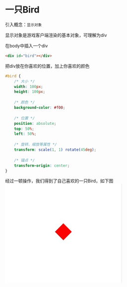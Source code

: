 # 一只Bird

引入概念：`显示对象`

显示对象是游戏客户端渲染的基本对象，可理解为div

在body中插入一个div
```html
<div id="bird"></div>
```

把div放在你喜欢的位置，加上你喜欢的颜色
```css
#bird {
    /* 大小 */
    width: 100px;
    height: 100px;

    /* 颜色 */
    background-color: #f00;

    /* 位置 */
    position: absolute;
    top: 50%;
    left: 50%;

    /* 旋转、缩放等属性 */
    transform: scale(1, 1) rotate(45deg);

    /* 锚点 */
    transform-origin: center;
}
```

经过一顿操作，我们得到了自己喜欢的一只Bird，如下图
![img.png](../images/01_1.png)
